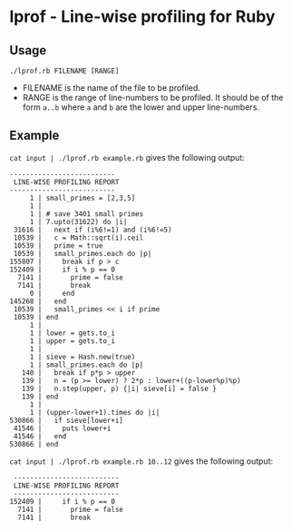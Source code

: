 lprof - Line-wise profiling for Ruby
====================================

Usage
-----

    ./lprof.rb FILENAME [RANGE]

* FILENAME is the name of the file to be profiled.
* RANGE is the range of line-numbers to be profiled. It should be of the form `a..b` where `a` and `b` are the lower and upper line-numbers.

Example
-------

`cat input | ./lprof.rb example.rb` gives the following output:

    --------------------------
     LINE-WISE PROFILING REPORT
    --------------------------
         1 | small_primes = [2,3,5]
         1 | 
         1 | # save 3401 small primes
         1 | 7.upto(31622) do |i|
     31616 |   next if (i%6!=1) and (i%6!=5)
     10539 |   c = Math::sqrt(i).ceil
     10539 |   prime = true
     10539 |   small_primes.each do |p|
    155807 |     break if p > c
    152409 |     if i % p == 0
      7141 |       prime = false
      7141 |       break
         0 |     end
    145268 |   end
     10539 |   small_primes << i if prime
     10539 | end
         1 | 
         1 | lower = gets.to_i
         1 | upper = gets.to_i
         1 | 
         1 | sieve = Hash.new(true)
         1 | small_primes.each do |p|
       140 |   break if p*p > upper
       139 |   n = (p >= lower) ? 2*p : lower+((p-lower%p)%p)
       139 |   n.step(upper, p) {|i| sieve[i] = false }
       139 | end
         1 | 
         1 | (upper-lower+1).times do |i|
    530866 |   if sieve[lower+i]
     41546 |     puts lower+i
     41546 |   end
    530866 | end


`cat input | ./lprof.rb example.rb 10..12` gives the following output:

     --------------------------
     LINE-WISE PROFILING REPORT
     --------------------------
    152409 |     if i % p == 0
      7141 |       prime = false
      7141 |       break

